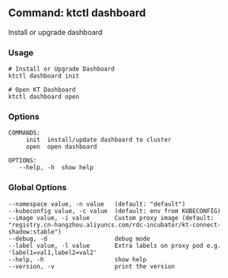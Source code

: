 ## Command: ktctl dashboard

Install or upgrade dashboard 

### Usage

```
# Install or Upgrade Dashboard
ktctl dashboard init

# Open KT Dashboard
ktctl dashboard open
```

### Options

```
COMMANDS:
     init  install/update dashboard to cluster
     open  open dashboard

OPTIONS:
   --help, -h  show help
```

### Global Options

```
--namespace value, -n value   (default: "default")
--kubeconfig value, -c value  (default: env from KUBECONFIG)
--image value, -i value       Custom proxy image (default: "registry.cn-hangzhou.aliyuncs.com/rdc-incubator/kt-connect-shadow:stable")
--debug, -d                   debug mode
--label value, -l value       Extra labels on proxy pod e.g. 'label1=val1,label2=val2'
--help, -h                    show help
--version, -v                 print the version
```
